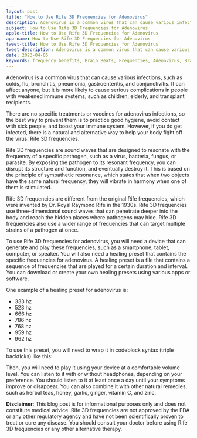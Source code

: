 ```yaml
---
layout: post
title: "How to Use Rife 3D Frequencies for Adenovirus"
description: Adenovirus is a common virus that can cause various infections, such as colds, flu, bronchitis, pneumonia, gastroenteritis, and conjunctivitis. It can affect anyone, but it is more likely to cause serious complications in people with weakened immune systems, such as children, elderly, and transplant recipients.
subject: How to Use Rife 3D Frequencies for Adenovirus
apple-title: How to Use Rife 3D Frequencies for Adenovirus
app-name: How to Use Rife 3D Frequencies for Adenovirus
tweet-title: How to Use Rife 3D Frequencies for Adenovirus
tweet-description: Adenovirus is a common virus that can cause various infections, such as colds, flu, bronchitis, pneumonia, gastroenteritis, and conjunctivitis. It can affect anyone, but it is more likely to cause serious complications in people with weakened immune systems, such as children, elderly, and transplant recipients.
date: 2023-04-05
keywords: frequency benefits, Brain Beats, Frequencies, Adenovirus, Brain wave entrainment, sound therapy
---
```


Adenovirus is a common virus that can cause various infections, such as colds, flu, bronchitis, pneumonia, gastroenteritis, and conjunctivitis. It can affect anyone, but it is more likely to cause serious complications in people with weakened immune systems, such as children, elderly, and transplant recipients.

There are no specific treatments or vaccines for adenovirus infections, so the best way to prevent them is to practice good hygiene, avoid contact with sick people, and boost your immune system. However, if you do get infected, there is a natural and alternative way to help your body fight off the virus: Rife 3D frequencies.

Rife 3D frequencies are sound waves that are designed to resonate with the frequency of a specific pathogen, such as a virus, bacteria, fungus, or parasite. By exposing the pathogen to its resonant frequency, you can disrupt its structure and function, and eventually destroy it. This is based on the principle of sympathetic resonance, which states that when two objects have the same natural frequency, they will vibrate in harmony when one of them is stimulated.

Rife 3D frequencies are different from the original Rife frequencies, which were invented by Dr. Royal Raymond Rife in the 1930s. Rife 3D frequencies use three-dimensional sound waves that can penetrate deeper into the body and reach the hidden places where pathogens may hide. Rife 3D frequencies also use a wider range of frequencies that can target multiple strains of a pathogen at once.

To use Rife 3D frequencies for adenovirus, you will need a device that can generate and play these frequencies, such as a smartphone, tablet, computer, or speaker. You will also need a healing preset that contains the specific frequencies for adenovirus. A healing preset is a file that contains a sequence of frequencies that are played for a certain duration and interval. You can download or create your own healing presets using various apps or software.

One example of a healing preset for adenovirus is:

- 333 hz 
- 523 hz 
- 666 hz 
- 786 hz 
- 768 hz 
- 959 hz 
- 962 hz 

To use this preset, you will need to wrap it in codeblock syntax (triple backticks) like this:

Then, you will need to play it using your device at a comfortable volume level. You can listen to it with or without headphones, depending on your preference. You should listen to it at least once a day until your symptoms improve or disappear. You can also combine it with other natural remedies, such as herbal teas, honey, garlic, ginger, vitamin C, and zinc.

**Disclaimer**: This blog post is for informational purposes only and does not constitute medical advice. Rife 3D frequencies are not approved by the FDA or any other regulatory agency and have not been scientifically proven to treat or cure any disease. You should consult your doctor before using Rife 3D frequencies or any other alternative therapy.